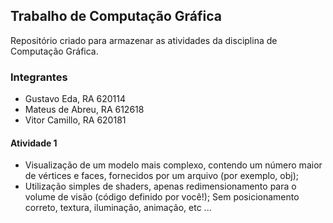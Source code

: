 ## Trabalho de Computação Gráfica 
Repositório criado para armazenar as atividades da disciplina de Computação Gráfica.

### Integrantes
- Gustavo Eda, RA 620114
- Mateus de Abreu, RA 612618
- Vitor Camillo, RA 620181

#### Atividade 1
- Visualização de um modelo mais complexo, contendo um número maior de vértices e faces, fornecidos por um arquivo (por exemplo, obj); 
- Utilização simples de shaders, apenas redimensionamento para o volume de visão (código definido por você!); Sem posicionamento correto, textura, iluminação, animação, etc ...

